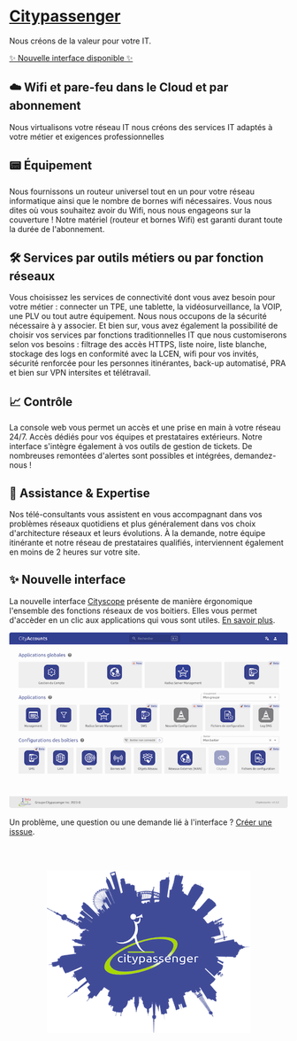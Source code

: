 <h1><a href="https://citypassenger.com" target="_blank">Citypassenger</a></h1>

Nous créons de la valeur pour votre IT.

[✨ Nouvelle interface disponible ✨](#-nouvelle-interface)
 
## ☁️ Wifi et pare-feu dans le Cloud et par abonnement

Nous virtualisons votre réseau IT
nous créons des services IT adaptés à votre métier et exigences professionnelles

## 📟 Équipement

Nous fournissons un routeur universel tout en un pour votre réseau informatique ainsi
que le nombre de bornes wifi nécessaires. Vous nous dites où vous souhaitez avoir du Wifi,
nous nous engageons sur la couverture ! Notre matériel (routeur et bornes Wifi) est garanti
durant toute la durée de l'abonnement.

## 🛠️ Services par outils métiers ou par fonction réseaux

Vous choisissez les services de connectivité dont vous avez besoin pour votre métier : connecter
un TPE, une tablette, la vidéosurveillance, la VOIP, une PLV ou tout autre équipement.
Nous nous occupons de la sécurité nécessaire à y associer. Et bien sur, vous avez également
la possibilité de choisir vos services par fonctions traditionnelles IT que nous customiserons
selon vos besoins : filtrage des accès HTTPS, liste noire, liste blanche, stockage des logs en
conformité avec la LCEN, wifi pour vos invités, sécurité renforcée pour les personnes itinérantes,
back-up automatisé, PRA et bien sur VPN intersites et télétravail.

## 📈 Contrôle

La console web vous permet un accès et une prise en main à votre réseau 24/7.
Accès dédiés pour vos équipes et prestataires extérieurs.
Notre interface s'intègre également à vos outils de gestion de tickets. De nombreuses remontées d'alertes
sont possibles et intégrées, demandez-nous !

## 🤝 Assistance & Expertise

Nos télé-consultants vous assistent en vous accompagnant dans vos problèmes réseaux quotidiens
et plus généralement dans vos choix d'architecture réseaux et leurs évolutions.
À la demande, notre équipe itinérante et notre réseau de prestataires qualifiés,
interviennent également en moins de 2 heures sur votre site.

## ✨ Nouvelle interface

La nouvelle interface [Cityscope](https://admin.citypassenger.com/Accounts) présente de manière érgonomique l'ensemble des fonctions réseaux de vos boitiers. Elles vous permet d'accèder en un clic aux applications qui vous sont utiles.
[En savoir plus](https://github.com/Groupe-Citypassenger-Inc/cityscope).

![Interface](https://raw.githubusercontent.com/Groupe-Citypassenger-Inc/.github/main/profile/img/Cityaccounts.png )

Un problème, une question ou une demande lié à l'interface ? [Créer une isssue](https://github.com/Groupe-Citypassenger-Inc/cityscope/issues).

<div align="center">
<br>
<br>
<a href="https://citypassenger.com">

![Citypassenger](https://raw.githubusercontent.com/Groupe-Citypassenger-Inc/.github/main/profile/img/City.png )

</a>
</div>

